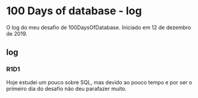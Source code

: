 # 100 Days of database - log

O log do meu desafio de 100DaysOfDatabase. Iniciado em 12 de dezembro de 2019.

## log

### R1D1

Hoje estudei um pouco sobre SQL, mas devido ao pouco tempo e por ser o primeiro dia do desafio não deu parafazer muito.